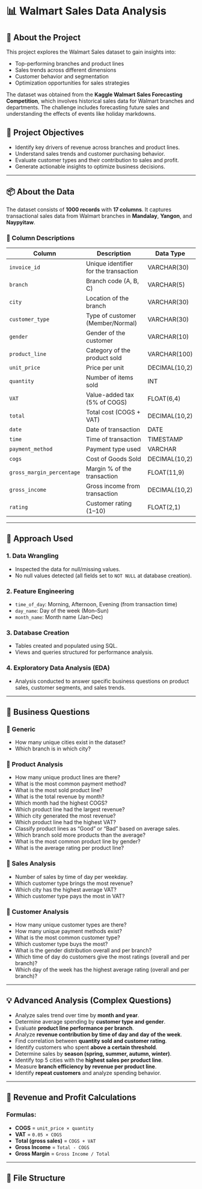 # 📊 Walmart Sales Data Analysis

## 📝 About the Project

This project explores the Walmart Sales dataset to gain insights into:

- Top-performing branches and product lines
- Sales trends across different dimensions
- Customer behavior and segmentation
- Optimization opportunities for sales strategies

The dataset was obtained from the **Kaggle Walmart Sales Forecasting Competition**, which involves historical sales data for Walmart branches and departments. The challenge includes forecasting future sales and understanding the effects of events like holiday markdowns.

## 🎯 Project Objectives

- Identify key drivers of revenue across branches and product lines.
- Understand sales trends and customer purchasing behavior.
- Evaluate customer types and their contribution to sales and profit.
- Generate actionable insights to optimize business decisions.

---

## 📦 About the Data

The dataset consists of **1000 records** with **17 columns**. It captures transactional sales data from Walmart branches in **Mandalay**, **Yangon**, and **Naypyitaw**.

### 📌 Column Descriptions

| Column                   | Description                                     | Data Type         |
|--------------------------|-------------------------------------------------|--------------------|
| `invoice_id`             | Unique identifier for the transaction           | VARCHAR(30)        |
| `branch`                 | Branch code (A, B, C)                           | VARCHAR(5)         |
| `city`                   | Location of the branch                          | VARCHAR(30)        |
| `customer_type`          | Type of customer (Member/Normal)                | VARCHAR(30)        |
| `gender`                 | Gender of the customer                          | VARCHAR(10)        |
| `product_line`           | Category of the product sold                    | VARCHAR(100)       |
| `unit_price`             | Price per unit                                  | DECIMAL(10,2)      |
| `quantity`               | Number of items sold                            | INT                |
| `VAT`                    | Value-added tax (5% of COGS)                    | FLOAT(6,4)         |
| `total`                  | Total cost (COGS + VAT)                         | DECIMAL(10,2)      |
| `date`                   | Date of transaction                             | DATE               |
| `time`                   | Time of transaction                             | TIMESTAMP          |
| `payment_method`         | Payment type used                               | VARCHAR            |
| `cogs`                   | Cost of Goods Sold                              | DECIMAL(10,2)      |
| `gross_margin_percentage`| Margin % of the transaction                     | FLOAT(11,9)        |
| `gross_income`           | Gross income from transaction                   | DECIMAL(10,2)      |
| `rating`                 | Customer rating (1–10)                          | FLOAT(2,1)         |

---

## 🧰 Approach Used

### 1. Data Wrangling
- Inspected the data for null/missing values.
- No null values detected (all fields set to `NOT NULL` at database creation).

### 2. Feature Engineering
- `time_of_day`: Morning, Afternoon, Evening (from transaction time)
- `day_name`: Day of the week (Mon–Sun)
- `month_name`: Month name (Jan–Dec)

### 3. Database Creation
- Tables created and populated using SQL.
- Views and queries structured for performance analysis.

### 4. Exploratory Data Analysis (EDA)
- Analysis conducted to answer specific business questions on product sales, customer segments, and sales trends.

---

## 📌 Business Questions

### 🔹 Generic
- How many unique cities exist in the dataset?
- Which branch is in which city?

### 🔹 Product Analysis
- How many unique product lines are there?
- What is the most common payment method?
- What is the most sold product line?
- What is the total revenue by month?
- Which month had the highest COGS?
- Which product line had the largest revenue?
- Which city generated the most revenue?
- Which product line had the highest VAT?
- Classify product lines as “Good” or “Bad” based on average sales.
- Which branch sold more products than the average?
- What is the most common product line by gender?
- What is the average rating per product line?

### 🔹 Sales Analysis
- Number of sales by time of day per weekday.
- Which customer type brings the most revenue?
- Which city has the highest average VAT?
- Which customer type pays the most in VAT?

### 🔹 Customer Analysis
- How many unique customer types are there?
- How many unique payment methods exist?
- What is the most common customer type?
- Which customer type buys the most?
- What is the gender distribution overall and per branch?
- Which time of day do customers give the most ratings (overall and per branch)?
- Which day of the week has the highest average rating (overall and per branch)?

---

## 💡 Advanced Analysis (Complex Questions)

- Analyze sales trend over time by **month and year**.
- Determine average spending by **customer type and gender**.
- Evaluate **product line performance per branch**.
- Analyze **revenue contribution by time of day and day of the week**.
- Find correlation between **quantity sold and customer rating**.
- Identify customers who spent **above a certain threshold**.
- Determine sales by **season (spring, summer, autumn, winter)**.
- Identify top 5 cities with the **highest sales per product line**.
- Measure **branch efficiency by revenue per product line**.
- Identify **repeat customers** and analyze spending behavior.

---

## 🧮 Revenue and Profit Calculations

### Formulas:

- **COGS** = `unit_price × quantity`
- **VAT** = `0.05 × COGS`
- **Total (gross sales)** = `COGS + VAT`
- **Gross Income** = `Total - COGS`
- **Gross Margin** = `Gross Income / Total`

---

## 📁 File Structure

